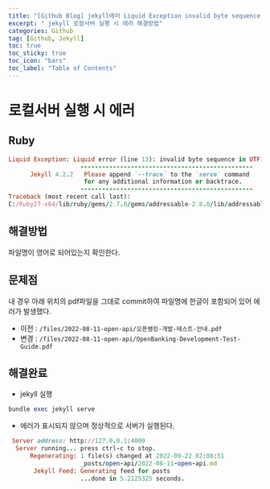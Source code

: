 ```yaml
---
title: "[Github Blog] jekyll에러 Liquid Exception invalid byte sequence in UTF-8 해결방법"
excerpt: " jekyll 로컬서버 실행 시 에러 해결방법"
categories: Github
tag: [Github, Jekyll]
toc: true
toc_sticky: true
toc_icon: "bars"
toc_label: "Table of Contents"
---
```


# 로컬서버 실행 시 에러
## Ruby
```ruby
Liquid Exception: Liquid error (line 13): invalid byte sequence in UTF-8 in sitemap.xml
                    ------------------------------------------------
      Jekyll 4.2.2   Please append `--trace` to the `serve` command
                     for any additional information or backtrace.
                    ------------------------------------------------
Traceback (most recent call last):
C:/Ruby27-x64/lib/ruby/gems/2.7.0/gems/addressable-2.8.0/lib/addressable/uri.rb:480:in `gsub': invalid byte sequence in UTF-8 (ArgumentError)
```

## 해결방법
파일명이 영어로 되어있는지 확인한다.

## 문제점
내 경우 아래 위치의 pdf파일을 그대로 commit하여 파일명에 한글이 포함되어 있어 에러가 발생했다.
- 이전 : `/files/2022-08-11-open-api/오픈뱅킹-개발-테스트-안내.pdf`
- 변경 : `/files/2022-08-11-open-api/OpenBanking-Development-Test-Guide.pdf`


## 해결완료
- jekyll 실행
```ruby
bundle exec jekyll serve
```

- 에러가 표시되지 않으며 정상적으로 서버가 실행된다.
```ruby
 Server address: http://127.0.0.1:4000
  Server running... press ctrl-c to stop.
      Regenerating: 1 file(s) changed at 2022-09-22 02:08:51
                    _posts/open-api/2022-08-11-open-api.md
       Jekyll Feed: Generating feed for posts
                    ...done in 5.2125325 seconds.
```